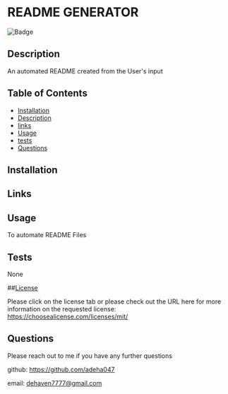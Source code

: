 # README GENERATOR

  ![Badge](https://img.shields.io/badge/license-MIT-blue)

  ## Description 

An automated README created from the User's input



## Table of Contents

* [Installation](#installation)
* [Description](#Description)
* [links](#links)
* [Usage](#Usage)
* [tests](#tests)
* [Questions](#Questions)


## Installation



## Links 



## Usage

To automate README Files

## Tests

None

##[License](https://choosealicense.com/licenses/mit/)

Please click on the license tab or please check out the URL here for more information on the requested license: https://choosealicense.com/licenses/mit/


## Questions

Please reach out to me if you have any further questions 

github: https://github.com/adeha047

email: dehaven7777@gmail.com


        


